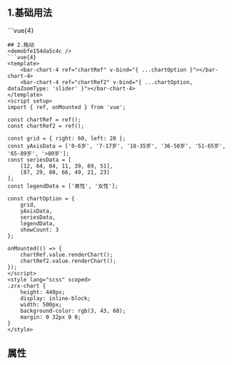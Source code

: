 ## 1.基础用法
<demo87e29922459d />
```vue{4}
<template>
    <bar-chart-4 ref="chartRef" v-bind="chartOption"></bar-chart-4>
</template>
<script setup>
import { ref, onMounted } from 'vue';

const chartRef = ref();

const yAxisData = ['0-6岁', '7-17岁', '18-35岁', '36-50岁', '51-65岁', '65-89岁', '>80岁'];
const seriesData = [
    [12, 64, 84, 11, 39, 69, 51],
    [87, 29, 80, 66, 49, 21, 23]
];
const legendData = ['男性', '女性'];

const chartOption = {
    yAxisData,
    seriesData,
    legendData
};

onMounted(() => chartRef.value.renderChart());
</script>
<style lang="scss" scoped>
.zrx-chart {
    height: 440px;
    background-color: rgb(3, 43, 68);
}
</style>
```
## 2.拖动
<demobfe154da5c4c />
```vue{4}
<template>
    <bar-chart-4 ref="chartRef" v-bind="{ ...chartOption }"></bar-chart-4>
    <bar-chart-4 ref="chartRef2" v-bind="{ ...chartOption, dataZoomType: 'slider' }"></bar-chart-4>
</template>
<script setup>
import { ref, onMounted } from 'vue';

const chartRef = ref();
const chartRef2 = ref();

const grid = { right: 60, left: 20 };
const yAxisData = ['0-6岁', '7-17岁', '18-35岁', '36-50岁', '51-65岁', '65-89岁', '>80岁'];
const seriesData = [
    [12, 64, 84, 11, 39, 69, 51],
    [87, 29, 80, 66, 49, 21, 23]
];
const legendData = ['男性', '女性'];

const chartOption = {
    grid,
	yAxisData,
    seriesData,
    legendData,
    showCount: 3
};

onMounted(() => {
    chartRef.value.renderChart();
    chartRef2.value.renderChart();
});
</script>
<style lang="scss" scoped>
.zrx-chart {
    height: 440px;
    display: inline-block;
    width: 500px;
    background-color: rgb(3, 43, 68);
    margin: 0 32px 0 0;
}
</style>
```
## 属性
<demoefc82b4cf094 />
<script setup>
import demo87e29922459d from '../../document/barChart4/1.基础用法.vue'
import demobfe154da5c4c from '../../document/barChart4/2.拖动.vue'
import demoefc82b4cf094 from '../../document/barChart4/属性.vue'
</script>